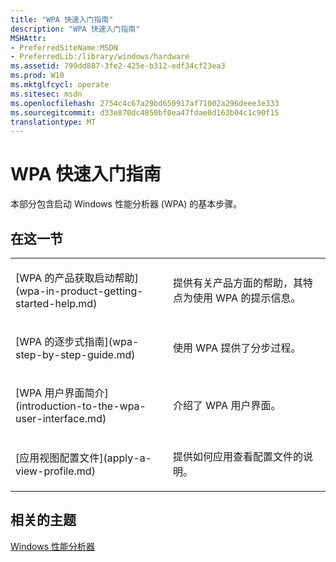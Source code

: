 ```yaml
---
title: "WPA 快速入门指南"
description: "WPA 快速入门指南"
MSHAttr:
- PreferredSiteName:MSDN
- PreferredLib:/library/windows/hardware
ms.assetid: 799dd887-3fe2-425e-b312-edf34cf23ea3
ms.prod: W10
ms.mktglfcycl: operate
ms.sitesec: msdn
ms.openlocfilehash: 2754c4c67a29bd650917af71002a296deee3e333
ms.sourcegitcommit: d33e870dc4850bf0ea47fdae0d163b04c1c90f15
translationtype: MT
---
```

# <a name="wpa-quick-start-guide"></a>WPA 快速入门指南


本部分包含启动 Windows 性能分析器 (WPA) 的基本步骤。

## <a name="in-this-section"></a>在这一节


<table>
<colgroup>
<col width="50%" />
<col width="50%" />
</colgroup>
<tbody>
<tr class="odd">
<td><p>[WPA 的产品获取启动帮助](wpa-in-product-getting-started-help.md)</p></td>
<td><p>提供有关产品方面的帮助，其特点为使用 WPA 的提示信息。</p></td>
</tr>
<tr class="even">
<td><p>[WPA 的逐步式指南](wpa-step-by-step-guide.md)</p></td>
<td><p>使用 WPA 提供了分步过程。</p></td>
</tr>
<tr class="odd">
<td><p>[WPA 用户界面简介](introduction-to-the-wpa-user-interface.md)</p></td>
<td><p>介绍了 WPA 用户界面。</p></td>
</tr>
<tr class="even">
<td><p>[应用视图配置文件](apply-a-view-profile.md)</p></td>
<td><p>提供如何应用查看配置文件的说明。</p></td>
</tr>
</tbody>
</table>

 

## <a name="related-topics"></a>相关的主题


[Windows 性能分析器](windows-performance-analyzer.md)

 

 







